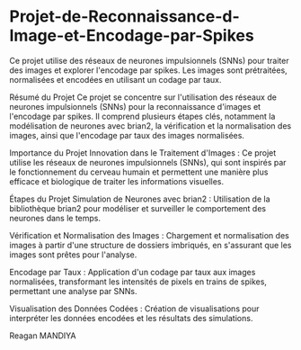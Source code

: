 # Projet-de-Reconnaissance-d-Image-et-Encodage-par-Spikes
Ce projet utilise des réseaux de neurones impulsionnels (SNNs) pour traiter des images et explorer l'encodage par spikes. Les images sont prétraitées, normalisées et encodées en utilisant un codage par taux.

Résumé du Projet
Ce projet se concentre sur l'utilisation des réseaux de neurones impulsionnels (SNNs) pour la reconnaissance d'images et l'encodage par spikes. Il comprend plusieurs étapes clés, notamment la modélisation de neurones avec brian2, la vérification et la normalisation des images, ainsi que l'encodage par taux des images normalisées.

Importance du Projet
Innovation dans le Traitement d'Images : Ce projet utilise les réseaux de neurones impulsionnels (SNNs), qui sont inspirés par le fonctionnement du cerveau humain et permettent une manière plus efficace et biologique de traiter les informations visuelles.


Étapes du Projet
Simulation de Neurones avec brian2 : Utilisation de la bibliothèque brian2 pour modéliser et surveiller le comportement des neurones dans le temps.

Vérification et Normalisation des Images : Chargement et normalisation des images à partir d'une structure de dossiers imbriqués, en s'assurant que les images sont prêtes pour l'analyse.

Encodage par Taux : Application d'un codage par taux aux images normalisées, transformant les intensités de pixels en trains de spikes, permettant une analyse par SNNs.

Visualisation des Données Codées : Création de visualisations pour interpréter les données encodées et les résultats des simulations.

Reagan MANDIYA
